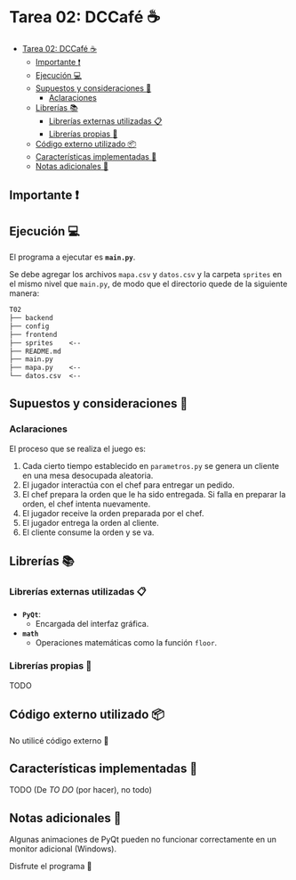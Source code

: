 # Tarea 02: DCCafé :coffee:

- [Tarea 02: DCCafé :coffee:](#tarea-02-dccafé-️)
  - [Importante :heavy_exclamation_mark:](#importante-️)
  - [Ejecución :computer:](#ejecución-)
  - [Supuestos y consideraciones :thinking:](#supuestos-y-consideraciones-)
    - [Aclaraciones](#aclaraciones)
  - [Librerías :books:](#librerías-)
    - [Librerías externas utilizadas :clipboard:](#librerías-externas-utilizadas-)
    - [Librerías propias :pencil:](#librerías-propias-)
  - [Código externo utilizado :package:](#código-externo-utilizado-)
  - [Características implementadas :wrench:](#características-implementadas-)
  - [Notas adicionales :moyai:](#notas-adicionales-)

## Importante :heavy_exclamation_mark:


## Ejecución :computer:

El programa a ejecutar es **`main.py`**.

Se debe agregar los archivos `mapa.csv` y `datos.csv` y la carpeta `sprites` en el
mismo nivel que `main.py`, de modo que el directorio quede de la siguiente manera:

```txt
T02
├── backend
├── config
├── frontend
├── sprites    <--
├── README.md
├── main.py
├── mapa.py    <--
└── datos.csv  <--
```

## Supuestos y consideraciones :thinking:

### Aclaraciones

El proceso que se realiza el juego es:

1. Cada cierto tiempo establecido en `parametros.py` se genera un cliente en una mesa desocupada aleatoria.
2. El jugador interactúa con el chef para entregar un pedido.
3. El chef prepara la orden que le ha sido entregada. Si falla en preparar la orden, el chef intenta nuevamente.
4. El jugador receive la orden preparada por el chef.
5. El jugador entrega la orden al cliente.
6. El cliente consume la orden y se va.

## Librerías :books:

### Librerías externas utilizadas :clipboard:

- **`PyQt`**:
  - Encargada del interfaz gráfica.
- **`math`**
  - Operaciones matemáticas como la función `floor`.

### Librerías propias :pencil:

TODO

## Código externo utilizado :package:

No utilicé código externo :tada:

## Características implementadas :wrench:

TODO (De _TO DO_ (por hacer), no todo)

## Notas adicionales :moyai:

Algunas animaciones de PyQt pueden no funcionar correctamente en un monitor adicional (Windows).

Disfrute el programa :tada:
